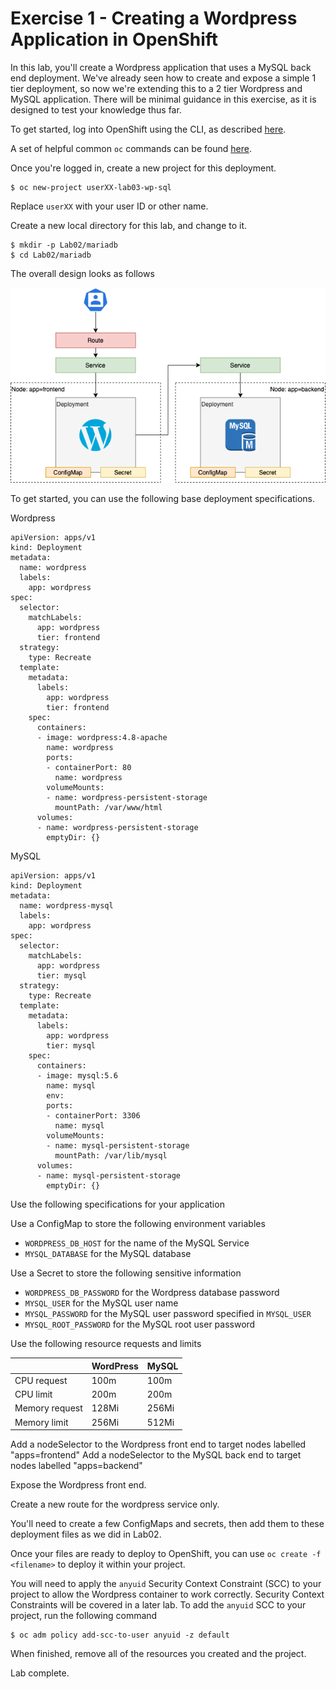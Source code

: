 # Exercise 1 - Creating a Wordpress Application in OpenShift

In this lab, you'll create a Wordpress application that uses a MySQL back end deployment. We've already seen how to create and expose a simple 1 tier deployment, so now we're extending this to a 2 tier Wordpress and MySQL application. There will be minimal guidance in this exercise, as it is designed to test your knowledge thus far.

To get started, log into OpenShift using the CLI, as described [here](../Getting-started/log-in-to-openshift.md).

A set of helpful common `oc` commands can be found [here](../Getting-started/oc-commands.md).

Once you're logged in, create a new project for this deployment.

```
$ oc new-project userXX-lab03-wp-sql
```

Replace `userXX` with your user ID or other name.

Create a new local directory for this lab, and change to it.

```
$ mkdir -p Lab02/mariadb
$ cd Lab02/mariadb
```

The overall design looks as follows

![](img/wordpress-sql-arch.png)

To get started, you can use the following base deployment specifications.

Wordpress
```
apiVersion: apps/v1
kind: Deployment
metadata:
  name: wordpress
  labels:
    app: wordpress
spec:
  selector:
    matchLabels:
      app: wordpress
      tier: frontend
  strategy:
    type: Recreate
  template:
    metadata:
      labels:
        app: wordpress
        tier: frontend
    spec:
      containers:
      - image: wordpress:4.8-apache
        name: wordpress
        ports:
        - containerPort: 80
          name: wordpress
        volumeMounts:
        - name: wordpress-persistent-storage
          mountPath: /var/www/html
      volumes:
      - name: wordpress-persistent-storage
        emptyDir: {}
```

MySQL
```
apiVersion: apps/v1
kind: Deployment
metadata:
  name: wordpress-mysql
  labels:
    app: wordpress
spec:
  selector:
    matchLabels:
      app: wordpress
      tier: mysql
  strategy:
    type: Recreate
  template:
    metadata:
      labels:
        app: wordpress
        tier: mysql
    spec:
      containers:
      - image: mysql:5.6
        name: mysql
        env:
        ports:
        - containerPort: 3306
          name: mysql
        volumeMounts:
        - name: mysql-persistent-storage
          mountPath: /var/lib/mysql
      volumes:
      - name: mysql-persistent-storage
        emptyDir: {}
```

Use the following specifications for your application

Use a ConfigMap to store the following environment variables
- `WORDPRESS_DB_HOST` for the name of the MySQL Service
- `MYSQL_DATABASE` for the MySQL database 

Use a Secret to store the following sensitive information
- `WORDPRESS_DB_PASSWORD` for the Wordpress database password
- `MYSQL_USER` for the MySQL user name
- `MYSQL_PASSWORD` for the MySQL user password specified in `MYSQL_USER`
- `MYSQL_ROOT_PASSWORD` for the MySQL root user password
  
Use the following resource requests and limits

| | WordPress | MySQL |
|-| ---|---|
| CPU request | 100m | 100m |
| CPU limit | 200m | 200m |
| Memory request | 128Mi | 256Mi |
| Memory limit | 256Mi | 512Mi |

Add a nodeSelector to the Wordpress front end to target nodes labelled "apps=frontend"
Add a nodeSelector to the MySQL back end to target nodes labelled "apps=backend"

Expose the Wordpress front end.

Create a new route for the wordpress service only.

You'll need to create a few ConfigMaps and secrets, then add them to these deployment files as we did in Lab02.

Once your files are ready to deploy to OpenShift, you can use `oc create -f <filename>` to deploy it within your project.

You will need to apply the `anyuid` Security Context Constraint (SCC) to your project to allow the Wordpress container to work correctly. Security Context Constraints will be covered in a later lab. To add the `anyuid` SCC to your project, run the following command

```
$ oc adm policy add-scc-to-user anyuid -z default
```

When finished, remove all of the resources you created and the project.

Lab complete.